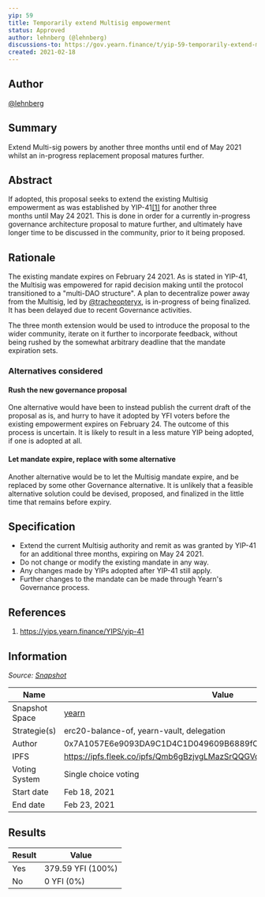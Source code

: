 ```yaml
---
yip: 59
title: Temporarily extend Multisig empowerment
status: Approved
author: lehnberg (@lehnberg)
discussions-to: https://gov.yearn.finance/t/yip-59-temporarily-extend-multisig-empowerment/9746
created: 2021-02-18
---
```


## Author

[@lehnberg](https://gov.yearn.finance/u/lehnberg)

## Summary

Extend Multi-sig powers by another three months until end of May 2021 whilst an in-progress replacement proposal matures further.

## Abstract

If adopted, this proposal seeks to extend the existing Multisig empowerment as was established by YIP-41[[1]](https://gov.yearn.finance/t/yip-59-temporarily-extend-multisig-empowerment/9746#References) for another three months until May 24 2021. This is done in order for a currently in-progress governance architecture proposal to mature further, and ultimately have longer time to be discussed in the community, prior to it being proposed.

## Rationale

The existing mandate expires on February 24 2021. As is stated in YIP-41, the Multisig was empowered for rapid decision making until the protocol transitioned to a "multi-DAO structure". A plan to decentralize power away from the Multisig, led by [@tracheopteryx](https://gov.yearn.finance/u/tracheopteryx), is in-progress of being finalized. It has been delayed due to recent Governance activities.

The three month extension would be used to introduce the proposal to the wider community, iterate on it further to incorporate feedback, without being rushed by the somewhat arbitrary deadline that the mandate expiration sets.

### Alternatives considered

#### Rush the new governance proposal

One alternative would have been to instead publish the current draft of the proposal as is, and hurry to have it adopted by YFI voters before the existing empowerment expires on February 24. The outcome of this process is uncertain. It is likely to result in a less mature YIP being adopted, if one is adopted at all.

#### Let mandate expire, replace with some alternative

Another alternative would be to let the Multisig mandate expire, and be replaced by some other Governance alternative. It is unlikely that a feasible alternative solution could be devised, proposed, and finalized in the little time that remains before expiry.

## Specification

- Extend the current Multisig authority and remit as was granted by YIP-41 for an additional three months, expiring on May 24 2021.
- Do not change or modify the existing mandate in any way.
- Any changes made by YIPs adopted after YIP-41 still apply.
- Further changes to the mandate can be made through Yearn's Governance process.

## References

1. https://yips.yearn.finance/YIPS/yip-41

## Information

_Source: [Snapshot](https://snapshot.org/#/yearn/proposal/QmdRCXH6BQpNcucoZqAtS5hQKjckE2428qiZoWjxmJXbs3)_

| Name          | Value                                                                     |
| ------------- | ------------------------------------------------------------------------- |
| Snapshot Space | [yearn](https://snapshot.org/#/yearn)                                    |
| Strategie(s)  | erc20-balance-of, yearn-vault, delegation                                 |
| Author        | 0x7A1057E6e9093DA9C1D4C1D049609B6889fC4c67                                |
| IPFS          | https://ipfs.fleek.co/ipfs/Qmb6gBzjvgLMazSrQQGVcjutLNdkVyM2Lh6yckMzdoaHWZ |
| Voting System | Single choice voting                                                      |
| Start date    | Feb 18, 2021                                                              |
| End date      | Feb 23, 2021                                                              |

## Results

| Result | Value             |
| ------ | ----------------- |
| Yes    | 379.59 YFI (100%) |
| No     | 0 YFI (0%)        |
